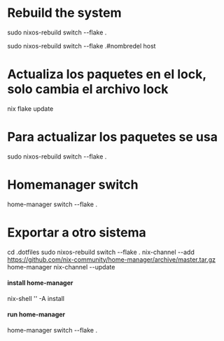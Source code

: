
# Rebuild the system
sudo nixos-rebuild switch --flake .

sudo nixos-rebuild switch --flake .#nombredel host

# Actualiza los paquetes en el lock, solo cambia el archivo lock
nix flake update

# Para actualizar los paquetes se usa
sudo nixos-rebuild switch --flake .

# Homemanager switch
home-manager switch --flake .

# Exportar a otro sistema

cd .dotfiles
sudo nixos-rebuild switch --flake .
nix-channel --add https://github.com/nix-community/home-manager/archive/master.tar.gz home-manager
nix-channel --update

#### install home-manager
nix-shell '<home-manager>' -A install

#### run home-manager
home-manager switch --flake .
